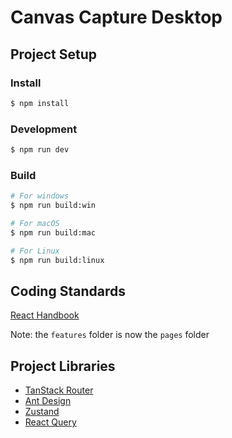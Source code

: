 # Canvas Capture Desktop

## Project Setup

### Install

```bash
$ npm install
```

### Development

```bash
$ npm run dev
```

### Build

```bash
# For windows
$ npm run build:win

# For macOS
$ npm run build:mac

# For Linux
$ npm run build:linux
```

## Coding Standards

[React Handbook](https://reacthandbook.dev/)

Note: the `features` folder is now the `pages` folder

## Project Libraries

- [TanStack Router](https://tanstack.com/router/v1/docs/overview)
- [Ant Design](https://ant.design/)
- [Zustand](https://docs.pmnd.rs/zustand/getting-started/introduction)
- [React Query](https://tanstack.com/query/latest/)
